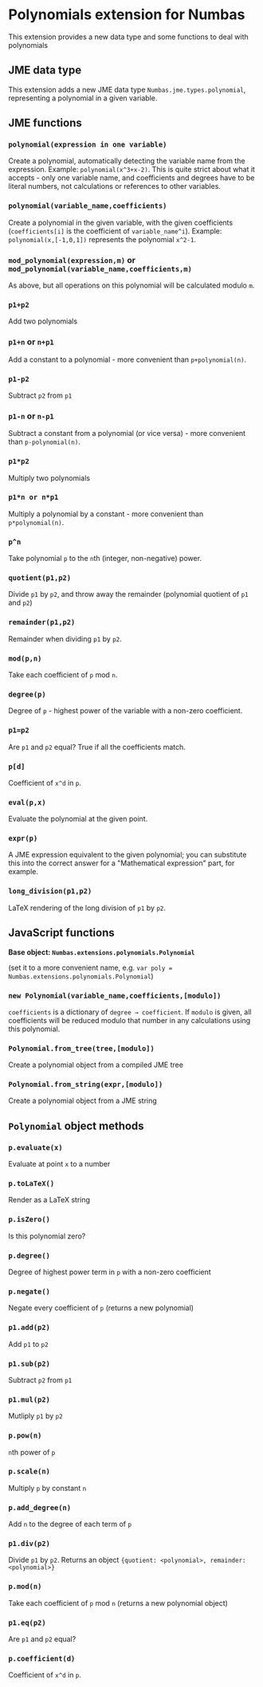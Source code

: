 Polynomials extension for Numbas
==========================

This extension provides a new data type and some functions to deal with polynomials

JME data type
-------------

This extension adds a new JME data type `Numbas.jme.types.polynomial`, representing a polynomial in a given variable.

JME functions
-------------

### `polynomial(expression in one variable)`

Create a polynomial, automatically detecting the variable name from the expression. Example: `polynomial(x^3+x-2)`. This is quite strict about what it accepts - only one variable name, and coefficients and degrees have to be literal numbers, not calculations or references to other variables.

### `polynomial(variable_name,coefficients)`

Create a polynomial in the given variable, with the given coefficients (`coefficients[i]` is the coefficient of `variable_name^i`). Example: `polynomial(x,[-1,0,1])` represents the polynomial `x^2-1`.

### `mod_polynomial(expression,m)` or `mod_polynomial(variable_name,coefficients,m)`

As above, but all operations on this polynomial will be calculated modulo `m`. 

### `p1+p2`

Add two polynomials

### `p1+n` or `n+p1`

Add a constant to a polynomial - more convenient than `p+polynomial(n)`.

### `p1-p2`

Subtract `p2` from `p1`

### `p1-n` or `n-p1`

Subtract a constant from a polynomial (or vice versa) - more convenient than `p-polynomial(n)`.

### `p1*p2`

Multiply two polynomials

### `p1*n or n*p1`

Multiply a polynomial by a constant - more convenient than `p*polynomial(n)`.

### `p^n`

Take polynomial `p` to the `n`th (integer, non-negative) power.

### `quotient(p1,p2)`

Divide `p1` by `p2`, and throw away the remainder (polynomial quotient of `p1` and `p2`)

### `remainder(p1,p2)`

Remainder when dividing `p1` by `p2`.

### `mod(p,n)`

Take each coefficient of `p` mod `n`.

### `degree(p)`

Degree of `p` - highest power of the variable with a non-zero coefficient.

### `p1=p2`

Are `p1` and `p2` equal? True if all the coefficients match.

### `p[d]`

Coefficient of `x^d` in `p`.

### `eval(p,x)`

Evaluate the polynomial at the given point.

### `expr(p)`

A JME expression equivalent to the given polynomial; you can substitute this into the correct answer for a "Mathematical expression" part, for example.

### `long_division(p1,p2)`

LaTeX rendering of the long division of `p1` by `p2`.

JavaScript functions
--------------------

**Base object: `Numbas.extensions.polynomials.Polynomial`** 

(set it to a more convenient name, e.g. `var poly = Numbas.extensions.polynomials.Polynomial`)

### `new Polynomial(variable_name,coefficients,[modulo])`

`coefficients` is a dictionary of `degree → coefficient`. If `modulo` is given, all coefficients will be reduced modulo that number in any calculations using this polynomial.

### `Polynomial.from_tree(tree,[modulo])`

Create a polynomial object from a compiled JME tree

### `Polynomial.from_string(expr,[modulo])`

Create a polynomial object from a JME string

## `Polynomial` object methods

### `p.evaluate(x)`

Evaluate at point `x` to a number

### `p.toLaTeX()`

Render as a LaTeX string

### `p.isZero()`

Is this polynomial zero?

### `p.degree()`

Degree of highest power term in `p` with a non-zero coefficient

### `p.negate()`

Negate every coefficient of `p` (returns a new polynomial)

### `p1.add(p2)`

Add `p1` to `p2`

### `p1.sub(p2)`

Subtract `p2` from `p1`

### `p1.mul(p2)`

Mutliply `p1` by `p2`

### `p.pow(n)`

`n`th power of `p`

### `p.scale(n)`

Multiply `p` by constant `n`

### `p.add_degree(n)`

Add `n` to the degree of each term of `p`

### `p1.div(p2)`

Divide `p1` by `p2`. Returns an object `{quotient: <polynomial>, remainder: <polynomial>}`

### `p.mod(n)`

Take each coefficient of `p` mod `n` (returns a new polynomial object)

### `p1.eq(p2)`

Are `p1` and `p2` equal?

### `p.coefficient(d)`

Coefficient of `x^d` in `p`.